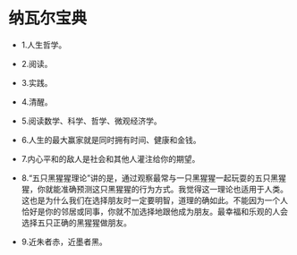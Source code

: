 # 纳瓦尔宝典

- 1.人生哲学。

- 2.阅读。

- 3.实践。

- 4.清醒。

- 5.阅读数学、科学、哲学、微观经济学。

- 6.人生的最大赢家就是同时拥有时间、健康和金钱。

- 7.内心平和的敌人是社会和其他人灌注给你的期望。

- 8.“五只黑猩猩理论”讲的是，通过观察最常与一只黑猩猩一起玩耍的五只黑猩猩，你就能准确预测这只黑猩猩的行为方式。我觉得这一理论也适用于人类。这也是为什么我们在选择朋友时一定要明智，道理的确如此。不能因为一个人恰好是你的邻居或同事，你就不加选择地跟他成为朋友。最幸福和乐观的人会选择五只正确的黑猩猩做朋友。

- 9.近朱者赤，近墨者黑。
